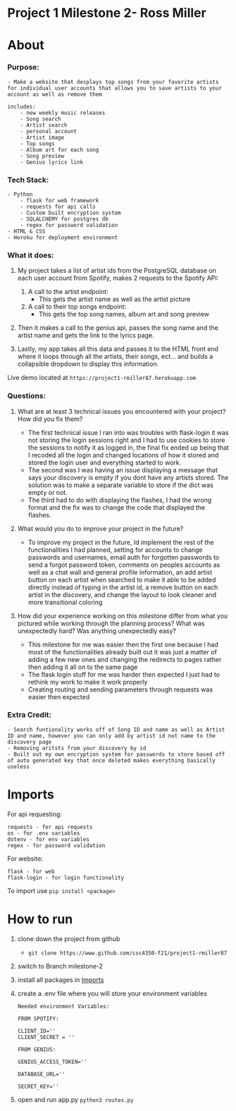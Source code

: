 # Project 1 Milestone 2- Ross Miller


# About

### Purpose:
    - Make a website that desplays top songs from your favorite artists for individual user accounts that allows you to save artists to your account as well as remove them

    includes:
        - new weekly music releases
        - Song search
        - Artist search
        - personal account
        - Artist image
        - Top songs
        - Album art for each song
        - Song preview
        - Genius lyrics link

### Tech Stack:
    - Python
        - flask for web framework
        - requests for api calls
        - Custom built encryption system
        - SQLALCHEMY for postgres db
        - regex for password validation
    - HTML & CSS
    - Heroku for deployment environment 

### What it does:
1. My project takes a list of artist ids from the PostgreSQL database on each user account from Spotify, makes 2 requests to the Spotify API:
    1. A call to the artist endpoint:
        - This gets the artist name as well as the artist picture
    2. A call to their top songs endpoint:
        - This gets the top song names, album art  and song preview

2. Then it makes a call to the genius api, passes the song name and the artist name and gets the link to the lyrics page.

3. Lastly, my app takes all this data and passes it to the HTML front end where it loops through all the artists, their songs, ect... and builds a collapsible dropdown to display this information.

Live demo located at `https://project1-rmiller87.herokuapp.com`

### Questions:

1. What are at least 3 technical issues you encountered with your project? How did you fix them?

    - The first technical issue I ran into was troubles with flask-login it was not storing the login sessions right and I had to use cookies to store the sessions to notify it as logged in, the final fix ended up being that I recoded all the login and changed locations of how it stored and stored the login user and everything started to work.
    - The second was I was having an issue displaying a message that says your discovery is empty if you dont have any artists stored. The solution was to make a separate variable to store if the dict was empty or not.
    - The third had to do with displaying the flashes, I had the wrong format and the fix was to change the code that displayed the flashes.

2. What would you do to improve your project in the future? 
    - To improve my project in the future, Id implement the rest of the functionalities I had planned, setting for accounts to change passwords and usernames, email auth for forgotten passwords to send a forgot password token, comments on peoples accounts as well as a chat wall and general profile information, an add artist button on each artist when searched to make it able to be added directly instead of typing in the artist id, a remove button on each artist in the discovery, and change the layout to look cleaner and more transitional coloring

3. How did your experience working on this milestone differ from what you pictured while working through the planning process? What was unexpectedly hard? Was anything unexpectedly easy?
    - This milestone for me was easier then the first one because I had most of the functionalities already built out it was just a matter of adding a few new ones and changing the redirects to pages rather then adding it all on to the same page
    - The flask login stuff for me was harder then expected I just had to rethink my work to make it work properly
    - Creating routing and sending parameters through requests was easier then expected

### Extra Credit:
    - Search funtionality works off of Song ID and name as well as Artist ID and name, however you can only add by artist id not name to the discovery page
    - Removing aritsts from your discovery by id
    - Built out my own encryption system for passwords to store based off of auto generated key that once deleted makes everything basically useless
    
# Imports

For api requesting:
```
requests - for api requests
os - for .env variables
dotenv - for env variables
regex - for password validation
```

For website:
```
flask - for web
flask-login - for login functionality
```

To import use `pip install <package>`

# How to run

1. clone down the project from github
    - `git clone https://www.github.com/csc4350-f21/project1-rmiller87`

2. switch to Branch milestone-2

3. install all packages in [Imports](#imports)

4. create a .env file where you will store your environment variables
    ```
    Needed environment Variables:

    FROM SPOTIFY:

    CLIENT_ID=''
    CLIENT_SECRET = ''

    FROM GENIUS:

    GENIUS_ACCESS_TOKEN=''

    DATABASE_URL=''

    SECRET_KEY=''

    ```
5. open and run app.py `python3 routes.py`
